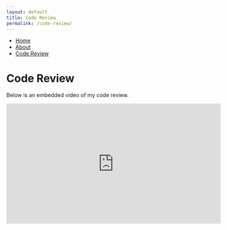 ```yaml
---
layout: default
title: Code Review
permalink: /code-review/
---
```


<nav>
  <ul>
    <li><a href="/">Home</a></li>
    <li><a href="/about/">About</a></li>
    <li><a href="/code-review/">Code Review</a></li>
  </ul>
</nav>

# Code Review

Below is an embedded video of my code review.

<iframe width="560" height="315" src="https://youtu.be/y7ip-TVkY4U" 
frameborder="0" allow="accelerometer; autoplay; encrypted-media; gyroscope; picture-in-picture" allowfullscreen>
</iframe>